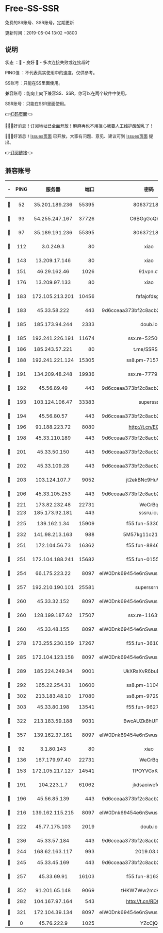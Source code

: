 # Free-SS-SSR

免费的SS账号、SSR账号，定期更新

更新时间：2019-05-04 13:02 +0800

## 说明

状态     ：🙂 - 良好 🙁 - 多次连接失败或连接超时

PING值   ：不代表真实使用中的速度，仅供参考。


SS账号：只能在SS里面使用。

兼容账号：能向上向下兼容SS、SSR，你可以在两个软件中使用。

SSR账号：只能在SSR里面使用。


👉[扫码页面](https://liesauer.github.io/Free-SS-SSR/)👈

🎉🎉🎉好消息！订阅地址已全面开放！麻麻再也不用担心我要人工维护酸酸乳了！

🎉🎉🎉好消息！[Issues页面](https://github.com/liesauer/Free-SS-SSR/issues) 已开放，大家有问题、意见、建议可到 [Issues页面](https://github.com/liesauer/Free-SS-SSR/issues) 提出。

👉[订阅链接](https://www.liesauer.net/yogurt/subscribe?ACCESS_TOKEN=DAYxR3mMaZAsaqUb)👈

## 兼容账号

|-|PING|服务器|端口|密码|加密方式|区域|
|:----:|:----:|:-----:|-----:|:----:|:----:|:----:|
|🙂|52|35.201.189.236|55395|8063721873|chacha20-ietf|US|
|🙂|93|54.255.247.167|37726|C6BGgGoQknpR|aes-256-cfb|SG|
|🙂|97|35.189.191.236|55395|8063721873|chacha20-ietf|US|
|🙂|112|3.0.249.3|80|xiao|aes-128-ctr|SG|
|🙂|143|13.209.17.146|80|xiao|aes-128-ctr|KR|
|🙂|151|46.29.162.46|1026|91vpn.cf|rc4-md5|RU|
|🙂|176|13.209.97.133|80|xiao|aes-128-ctr|KR|
|🙂|183|172.105.213.201|10456|fafajofdsgc|aes-256-cfb|JP|
|🙂|183|45.33.58.222|443|9d6cceaa373bf2c8acb22e60b6a58be6|aes-256-cfb|US|
|🙂|185|185.173.94.244|2333|doub.io|aes-128-ctr|RU|
|🙂|185|192.241.226.191|11674|ssx.re-52500581|aes-256-cfb|US|
|🙂|186|185.243.57.221|80|t.me/SSRSUB|rc4-md5|US|
|🙂|188|192.241.221.124|15305|ss8.pm-71574551|aes-256-cfb|US|
|🙂|191|134.209.48.248|19936|ssx.re-77795476|aes-256-cfb|US|
|🙂|192|45.56.89.49|443|9d6cceaa373bf2c8acb22e60b6a58be6|aes-256-cfb|US|
|🙂|193|103.124.106.47|33383|supersss|aes-256-cfb|US|
|🙂|194|45.56.80.57|443|9d6cceaa373bf2c8acb22e60b6a58be6|aes-256-cfb|US|
|🙂|196|91.188.223.72|8080|http://t.cn/EGJIyrl|rc4-md5|RU|
|🙂|198|45.33.110.189|443|9d6cceaa373bf2c8acb22e60b6a58be6|aes-256-cfb|US|
|🙂|201|45.33.50.150|443|9d6cceaa373bf2c8acb22e60b6a58be6|aes-256-cfb|US|
|🙂|202|45.33.109.28|443|9d6cceaa373bf2c8acb22e60b6a58be6|aes-256-cfb|US|
|🙂|203|103.124.107.7|9052|jt2ekBNc9HuVtm2a|aes-256-cfb|US|
|🙂|206|45.33.105.253|443|9d6cceaa373bf2c8acb22e60b6a58be6|aes-256-cfb|US|
|🙂|221|173.82.232.48|22731|WeCrBq|rc4-md5|US|
|🙂|223|185.173.92.181|443|sssru.icu|rc4-md5|RU|
|🙂|225|139.162.1.34|15909|f55.fun-53305978|aes-256-cfb|SG|
|🙂|232|141.98.213.163|988|5M57kg11c214qDmK|chacha20|KR|
|🙂|251|172.104.56.73|16362|f55.fun-88467235|aes-256-cfb|SG|
|🙂|251|172.104.188.241|15682|f55.fun-01556372|aes-256-cfb|SG|
|🙂|254|66.175.223.22|8097|eIW0Dnk69454e6nSwuspv9DmS201tQ0D|aes-256-cfb|US|
|🙂|257|192.210.190.101|25581|superssrnet|aes-256-cfb|US|
|🙂|260|45.33.32.152|8097|eIW0Dnk69454e6nSwuspv9DmS201tQ0D|aes-256-cfb|US|
|🙂|260|128.199.187.62|17507|ssx.re-11639338|aes-256-cfb|SG|
|🙂|260|45.33.48.155|8097|eIW0Dnk69454e6nSwuspv9DmS201tQ0D|aes-256-cfb|US|
|🙂|278|173.255.230.159|17267|f55.fun-36102332|aes-256-cfb|US|
|🙂|285|172.104.123.158|8097|eIW0Dnk69454e6nSwuspv9DmS201tQ0D|aes-256-cfb|JP|
|🙂|289|185.224.249.34|9001|UkXRsXvR6buDMG2Y|aes-256-cfb|RU|
|🙂|292|165.22.254.31|10600|ss8.pm-11042434|aes-256-cfb|SG|
|🙂|302|213.183.48.10|17080|ss8.pm-97297310|rc4-md5|RU|
|🙂|303|45.33.80.198|13541|f55.fun-96273695|aes-256-cfb|US|
|🙂|322|213.183.59.188|9031|BwcAUZk8hUFAkDGN|aes-256-cfb|NL|
|🙂|357|139.162.37.161|8097|eIW0Dnk69454e6nSwuspv9DmS201tQ0D|aes-256-cfb|SG|
|🙂|92|3.1.80.143|80|xiao|aes-128-ctr|SG|
|🙂|136|167.179.97.40|22731|WeCrBq|rc4-md5|JP|
|🙂|153|172.105.217.127|14541|TPOYVGxKglpi|aes-256-cfb|JP|
|🙂|191|104.223.1.7|61062|jkdsaoiwefdsa|aes-256-cfb|US|
|🙂|196|45.56.85.139|443|9d6cceaa373bf2c8acb22e60b6a58be6|aes-256-cfb|US|
|🙂|216|139.162.115.215|8097|eIW0Dnk69454e6nSwuspv9DmS201tQ0D|aes-256-cfb|JP|
|🙂|222|45.77.175.103|2019|doub.io|aes-128-ctr|SG|
|🙂|236|45.33.57.184|443|9d6cceaa373bf2c8acb22e60b6a58be6|aes-256-cfb|US|
|🙂|244|168.62.163.117|993|2019.03.07|rc4-md5|US|
|🙂|245|45.33.45.169|443|9d6cceaa373bf2c8acb22e60b6a58be6|aes-256-cfb|US|
|🙂|257|45.33.69.91|16103|f55.fun-81635133|aes-256-cfb|US|
|🙂|352|91.201.65.148|9069|tHKW7Ww2mck9CHQG|aes-256-cfb|IT|
|🙁|282|104.167.97.164|543|http://t.cn/RD0D7sx|rc4-md5|CA|
|🙁|321|172.104.39.134|8097|eIW0Dnk69454e6nSwuspv9DmS201tQ0D|aes-256-cfb|SG|
|🙁|0|45.76.222.9|1025|YZcCjQ|rc4-md5|JP|
